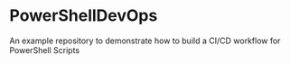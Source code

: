 # PowerShellDevOps
An example repository to demonstrate how to build a CI/CD workflow for PowerShell Scripts
